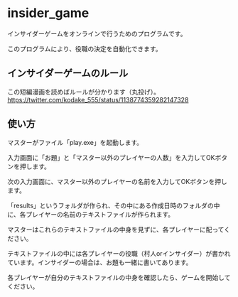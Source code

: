 # insider_game

インサイダーゲームをオンラインで行うためのプログラムです。

このプログラムにより、役職の決定を自動化できます。



## インサイダーゲームのルール

この短編漫画を読めばルールが分かります（丸投げ）。
https://twitter.com/kodake_555/status/1138774359282147328



## 使い方

マスターがファイル「play.exe」を起動します。

入力画面に「お題」と「マスター以外のプレイヤーの人数」を入力してOKボタンを押します。

次の入力画面に、マスター以外のプレイヤーの名前を入力してOKボタンを押します。

「results」というフォルダが作られ、その中にある作成日時のフォルダの中に、各プレイヤーの名前のテキストファイルが作られます。

マスターはこれらのテキストファイルの中身を見ずに、各プレイヤーに配ってください。

テキストファイルの中には各プレイヤーの役職（村人orインサイダー）が書かれています。インサイダーの場合は、お題も一緒に書いてあります。

各プレイヤーが自分のテキストファイルの中身を確認したら、ゲームを開始してください。

